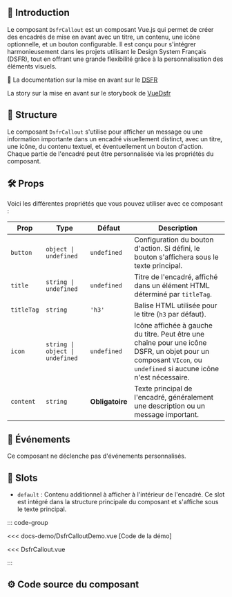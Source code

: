 ## 🌟 Introduction

Le composant `DsfrCallout` est un composant Vue.js qui permet de créer des encadrés de mise en avant avec un titre, un contenu, une icône optionnelle, et un bouton configurable. Il est conçu pour s'intégrer harmonieusement dans les projets utilisant le Design System Français (DSFR), tout en offrant une grande flexibilité grâce à la personnalisation des éléments visuels.

🏅 La documentation sur la mise en avant sur le [DSFR](https://www.systeme-de-design.gouv.fr/elements-d-interface/composants/mise-en-avant)

<VIcon name="vi-file-type-storybook" /> La story sur la mise en avant sur le storybook de [VueDsfr](https://storybook.vue-ds.fr/?path=/docs/composants-dsfrcallout--docs)

## 📐 Structure

Le composant `DsfrCallout` s'utilise pour afficher un message ou une information importante dans un encadré visuellement distinct, avec un titre, une icône, du contenu textuel, et éventuellement un bouton d'action. Chaque partie de l'encadré peut être personnalisée via les propriétés du composant.

## 🛠️ Props

Voici les différentes propriétés que vous pouvez utiliser avec ce composant :

| Prop      | Type                   | Défaut        | Description                                                                                                                                             |
|-----------|------------------------|---------------|---------------------------------------------------------------------------------------------------------------------------------------------------------|
| `button`  | `object \| undefined`  | `undefined`   | Configuration du bouton d'action. Si défini, le bouton s'affichera sous le texte principal.                                                              |
| `title`   | `string \| undefined`  | `undefined`   | Titre de l'encadré, affiché dans un élément HTML déterminé par `titleTag`.                                                                               |
| `titleTag`| `string`               | `'h3'`        | Balise HTML utilisée pour le titre (`h3` par défaut).                                                                                                    |
| `icon`    | `string \| object \| undefined` | `undefined` | Icône affichée à gauche du titre. Peut être une chaîne pour une icône DSFR, un objet pour un composant `VIcon`, ou `undefined` si aucune icône n'est nécessaire. |
| `content` | `string`               | **Obligatoire** | Texte principal de l'encadré, généralement une description ou un message important.                                                                       |

## 📡 Événements

Ce composant ne déclenche pas d'événements personnalisés.

## 🧩 Slots

- `default` : Contenu additionnel à afficher à l'intérieur de l'encadré. Ce slot est intégré dans la structure principale du composant et s'affiche sous le texte principal.

::: code-group

<Story data-title="Démo" min-h="200px">
  <DsfrCalloutDemo />
</Story>

<<< docs-demo/DsfrCalloutDemo.vue [Code de la démo]

<<< DsfrCallout.vue

:::

<script setup lang="ts">
import DsfrCalloutDemo from './docs-demo/DsfrCalloutDemo.vue'
</script>

## ⚙️ Code source du composant
